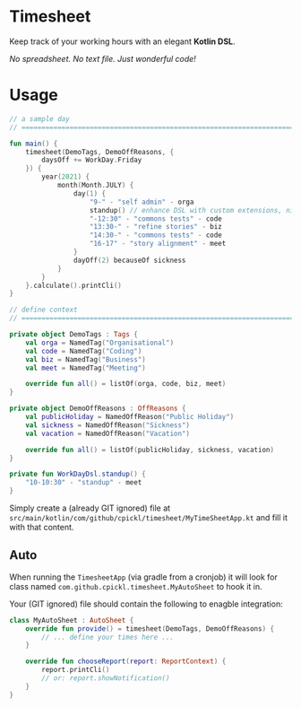 # Timesheet

Keep track of your working hours with an elegant **Kotlin DSL**.

*No spreadsheet. No text file. Just wonderful code!*

# Usage

```kotlin
// a sample day
// ====================================================================================================================

fun main() {
    timesheet(DemoTags, DemoOffReasons, {
        daysOff += WorkDay.Friday
    }) {
        year(2021) {
            month(Month.JULY) {
                day(1) {
                    "9-" - "self admin" - orga
                    standup() // enhance DSL with custom extensions, nice :)
                    "-12:30" - "commons tests" - code
                    "13:30-" - "refine stories" - biz
                    "14:30-" - "commons tests" - code
                    "16-17" - "story alignment" - meet
                }
                dayOff(2) becauseOf sickness
            }
        }
    }.calculate().printCli()
}

// define context
// ====================================================================================================================

private object DemoTags : Tags {
    val orga = NamedTag("Organisational")
    val code = NamedTag("Coding")
    val biz = NamedTag("Business")
    val meet = NamedTag("Meeting")

    override fun all() = listOf(orga, code, biz, meet)
}

private object DemoOffReasons : OffReasons {
    val publicHoliday = NamedOffReason("Public Holiday")
    val sickness = NamedOffReason("Sickness")
    val vacation = NamedOffReason("Vacation")

    override fun all() = listOf(publicHoliday, sickness, vacation)
}

private fun WorkDayDsl.standup() {
    "10-10:30" - "standup" - meet
}
```

Simply create a (already GIT ignored) file at `src/main/kotlin/com/github/cpickl/timesheet/MyTimeSheetApp.kt` and fill it with that content.

## Auto

When running the `TimesheetApp` (via gradle from a cronjob) it will look for class named `com.github.cpickl.timesheet.MyAutoSheet` to hook it in.

Your (GIT ignored) file should contain the following to enagble integration:

```kotlin
class MyAutoSheet : AutoSheet {
    override fun provide() = timesheet(DemoTags, DemoOffReasons) {
        // ... define your times here ...
    }

    override fun chooseReport(report: ReportContext) {
        report.printCli()
        // or: report.showNotification()
    }
}
```
